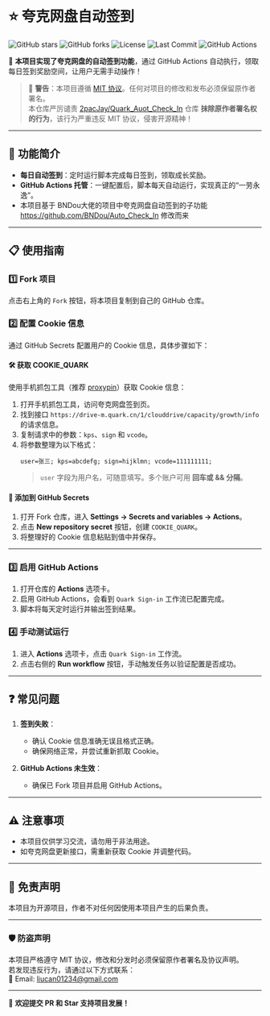 # ⭐️ 夸克网盘自动签到  
![GitHub stars](https://img.shields.io/github/stars/Liu8Can/Quark_Auot_Check_In)  ![GitHub forks](https://img.shields.io/github/forks/Liu8Can/Quark_Auot_Check_In)  ![License](https://img.shields.io/github/license/Liu8Can/Quark_Auot_Check_In)  ![Last Commit](https://img.shields.io/github/last-commit/Liu8Can/Quark_Auot_Check_In)  ![GitHub Actions](https://github.com/Liu8Can/Quark_Auot_Check_In/actions/workflows/quark_signin.yml/badge.svg)


🎉 **本项目实现了夸克网盘的自动签到功能**，通过 GitHub Actions 自动执行，领取每日签到奖励空间，让用户无需手动操作！  

> 🛑 **警告**：本项目遵循 [MIT 协议](https://opensource.org/licenses/MIT)。任何对项目的修改和发布必须保留原作者署名。  
> 本仓库严厉谴责 [2pacJay/Quark_Auot_Check_In](https://github.com/2pacJay/Quark_Auot_Check_In) 仓库 **抹除原作者署名权的行为**，该行为严重违反 MIT 协议，侵害开源精神！  

---

## 🚀 功能简介  
- **每日自动签到**：定时运行脚本完成每日签到，领取成长奖励。  
- **GitHub Actions 托管**：一键配置后，脚本每天自动运行，实现真正的“一劳永逸”。
- 本项目基于 BNDou大佬的项目中夸克网盘自动签到的子功能 https://github.com/BNDou/Auto_Check_In 修改而来 

---

## 📋 使用指南  

### 1️⃣ Fork 项目  
点击右上角的 `Fork` 按钮，将本项目复制到自己的 GitHub 仓库。  

### 2️⃣ 配置 Cookie 信息  
通过 GitHub Secrets 配置用户的 Cookie 信息，具体步骤如下：  

#### 🛠️ 获取 COOKIE_QUARK  
使用手机抓包工具（推荐 [proxypin](https://proxypin.example)）获取 Cookie 信息：  
1. 打开手机抓包工具，访问夸克网盘签到页。  
2. 找到接口 `https://drive-m.quark.cn/1/clouddrive/capacity/growth/info` 的请求信息。  
3. 复制请求中的参数：`kps`、`sign` 和 `vcode`。  
4. 将参数整理为以下格式：  
   ```
   user=张三; kps=abcdefg; sign=hijklmn; vcode=111111111;
   ```
   > `user` 字段为用户名，可随意填写。多个账户可用 **回车或 && 分隔**。

#### 🔐 添加到 GitHub Secrets  
1. 打开 Fork 仓库，进入 **Settings -> Secrets and variables -> Actions**。  
2. 点击 **New repository secret** 按钮，创建 `COOKIE_QUARK`。  
3. 将整理好的 Cookie 信息粘贴到值中并保存。  

---

### 3️⃣ 启用 GitHub Actions  
1. 打开仓库的 **Actions** 选项卡。  
2. 启用 GitHub Actions，会看到 `Quark Sign-in` 工作流已配置完成。  
3. 脚本将每天定时运行并输出签到结果。  

### 4️⃣ 手动测试运行  
1. 进入 **Actions** 选项卡，点击 `Quark Sign-in` 工作流。  
2. 点击右侧的 **Run workflow** 按钮，手动触发任务以验证配置是否成功。  

---

## ❓ 常见问题  

1. **签到失败**：  
   - 确认 Cookie 信息准确无误且格式正确。  
   - 确保网络正常，并尝试重新抓取 Cookie。  

2. **GitHub Actions 未生效**：  
   - 确保已 Fork 项目并启用 GitHub Actions。  

---

## ⚠️ 注意事项  
- 本项目仅供学习交流，请勿用于非法用途。  
- 如夸克网盘更新接口，需重新获取 Cookie 并调整代码。  

---

## 📜 免责声明  
本项目为开源项目，作者不对任何因使用本项目产生的后果负责。  

---

### 🛡️ 防盗声明  
本项目严格遵守 MIT 协议，修改和分发时必须保留原作者署名及协议声明。  
若发现违反行为，请通过以下方式联系：  
📧 Email: [liucan01234@gmail.com](mailto:liucan01234@gmail.com)  

---  

🎉 **欢迎提交 PR 和 Star 支持项目发展！**  
